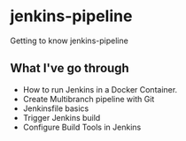 # jenkins-pipeline

Getting to know jenkins-pipeline

## What I've go through
- How to run Jenkins in a Docker Container.
- Create Multibranch pipeline with Git
- Jenkinsfile basics
- Trigger Jenkins build
- Configure Build Tools in Jenkins
